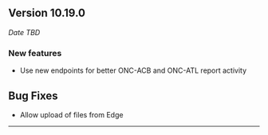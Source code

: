 
## Version 10.19.0
_Date TBD_

### New features
* Use new endpoints for better ONC-ACB and ONC-ATL report activity

## Bug Fixes
* Allow upload of files from Edge

---
